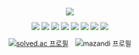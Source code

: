 <!-- header -->
<p align='center'>
  <img src="https://capsule-render.vercel.app/api?type=waving&color=e1f5fe&height=200&text=°｡˚·🐟&fontColor=ffffff&animation=twinkling&section=header&fontAlignY=36&fontSize=40"/>
</p>





<p align="center">
  <img src="https://img.shields.io/badge/C-00599C?style=flat&logo=c&logoColor=white"/>
  <img src="https://img.shields.io/badge/C++-00599C?style=flat&logo=c%2B%2B&logoColor=white"/>
  <img src="https://img.shields.io/badge/Java-007396?style=flat&logo=java&logoColor=white"/>
  <img src="https://img.shields.io/badge/Python-3776AB?style=flat&logo=python&logoColor=white"/>
  <img src="https://img.shields.io/badge/Spring-6DB33F?style=flat&logo=spring&logoColor=white"/>
  <img src="https://img.shields.io/badge/MySQL-4479A1?style=flat&logo=mysql&logoColor=white"/>
  <img src="https://img.shields.io/badge/Linux-FCC624?style=flat&logo=linux&logoColor=black"/>
  <img src="https://img.shields.io/badge/Windows-0078D6?style=flat&logo=windows&logoColor=white"/>
</p>



<div align="center">

  <a href="https://solved.ac/s90d221" style="display: inline-block; margin-right: 10px;">
    <img src="http://mazassumnida.wtf/api/v2/generate_badge?boj=s90d221" alt="solved.ac 프로필"/>
  </a>

  <img src="http://mazandi.herokuapp.com/api?handle=s90d221&theme=warm" alt="mazandi 프로필" style="display: inline-block;"/>

</div>


